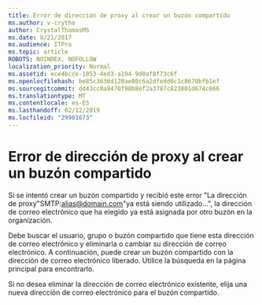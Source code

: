 ```yaml
---
title: Error de dirección de proxy al crear un buzón compartido
ms.author: v-crytho
author: CrystalThomasMS
ms.date: 8/21/2017
ms.audience: ITPro
ms.topic: article
ROBOTS: NOINDEX, NOFOLLOW
localization_priority: Normal
ms.assetid: ece4bcce-1053-4ed3-a194-9d0af8f73c6f
ms.openlocfilehash: be85c3636d128ae80c6a2dfedd0c1c8670bfb1ef
ms.sourcegitcommit: dd43cc0a9470f98b8ef2a3787c823801d674c666
ms.translationtype: MT
ms.contentlocale: es-ES
ms.lasthandoff: 02/12/2019
ms.locfileid: "29901673"
---
```

# <a name="proxy-address-error-while-creating-a-shared-mailbox"></a>Error de dirección de proxy al crear un buzón compartido

Si se intentó crear un buzón compartido y recibió este error "La dirección de proxy"SMTP:alias@domain.com"ya está siendo utilizado...", la dirección de correo electrónico que ha elegido ya está asignada por otro buzón en la organización.
  
Debe buscar el usuario, grupo o buzón compartido que tiene esta dirección de correo electrónico y eliminarla o cambiar su dirección de correo electrónico. A continuación, puede crear un buzón compartido con la dirección de correo electrónico liberado. Utilice la búsqueda en la página principal para encontrarlo.
  
Si no desea eliminar la dirección de correo electrónico existente, elija una nueva dirección de correo electrónico para el buzón compartido.
  

